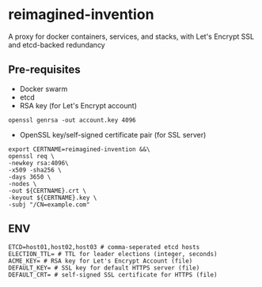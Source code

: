 # reimagined-invention
A proxy for docker containers, services, and stacks, with Let's Encrypt SSL and etcd-backed redundancy

## Pre-requisites
- Docker swarm
- etcd
- RSA key (for Let's Encrypt account)
```shell
openssl genrsa -out account.key 4096
```
- OpenSSL key/self-signed certificate pair (for SSL server)
```shell
export CERTNAME=reimagined-invention &&\
openssl req \
-newkey rsa:4096\
-x509 -sha256 \
-days 3650 \
-nodes \
-out ${CERTNAME}.crt \
-keyout ${CERTNAME}.key \
-subj "/CN=example.com" 
```

## ENV
```shell
ETCD=host01,host02,host03 # comma-seperated etcd hosts
ELECTION_TTL= # TTL for leader elections (integer, seconds)
ACME_KEY= # RSA key for Let's Encrypt Account (file)
DEFAULT_KEY= # SSL key for default HTTPS server (file)
DEFAULT_CRT= # self-signed SSL certificate for HTTPS (file)
```